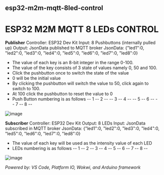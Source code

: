 ## esp32-m2m-mqtt-8led-control
# ESP32 M2M MQTT 8 LEDs CONTROL

**Publisher**
Controller: ESP32 Dev Kit
Input: 8 Pushbuttons (internally pulled up)
Output: JsonData published to MQTT broker
JsonData: {"led1":0, "led2":0, "led3":0, "led4":0, "led5":0, "led6":0, "led7":0, "led8":0}
* The value of each key is an 8-bit integer in the range 0-100.
* The value of the key consists of 3 state of values namely 0, 50 and 100.
* Click the pushbutton once to switch the state of the value
* 0 will be the initial value
* By clicking the pushbutton will switch the value to 50, click again to switch to 100.
* At 100 click the pushbutton to reset the value to 0
* Push Button numbering is as follows
  -- 1 -- 2 --
  -- 3 -- 4 --
  -- 5 -- 6 --
  -- 7 -- 8 --

![image](https://github.com/ahmadq122/esp32-m2m-mqtt-8led-control/assets/74335302/69255fdc-be57-4a12-aa25-0568be2cdf41)

**Subscriber**
Controller: ESP32 Dev Kit
Output: 8 LEDs
Input: JsonData subscribed in MQTT broker
JsonData: {"led1":0, "led2":0, "led3":0, "led4":0, "led5":0, "led6":0, "led7":0, "led8":0}
* The value of each key will be used as the intensity value of each LED
* LEDs numbering is as follows
-- 1 -- 2 -- 3 -- 4 -- 5 -- 6 -- 7 -- 8 --
  
![image](https://github.com/ahmadq122/esp32-m2m-mqtt-8led-control/assets/74335302/3e96e4d8-05a9-427c-8e9f-0ff540258520)

_Powered by: VS Code, Platform IO, Wokwi, and Arduino framework_
